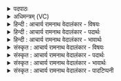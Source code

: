 <details><summary>पदपाठः</summary>

हि꣣न्वानः꣢। हे꣣तृ꣡भिः꣢। हि꣣तः꣢। आ। वा꣡जम्꣢꣯। वा꣣जी꣢। अ꣣क्रमीत्। सी꣡द꣢꣯न्तः। व꣣नु꣡षः꣢। य꣣था। ६५५।
</details>

<details><summary>अधिमन्त्रम् (VC)</summary>

- पवमानः सोमः
- कश्यपो मारीचः
- गायत्री
- षड्जः
</details>

<details><summary>हिन्दी : आचार्य रामनाथ वेदालंकार - विषयः</summary>

अगले मन्त्र में यह कहा गया है कि हृदय में धारण किया हुआ परमात्मारूप सोम क्या करता है।
</details>

<details><summary>हिन्दी : आचार्य रामनाथ वेदालंकार - पदार्थः</summary>

पदार्थान्वयभाषाः -  (हेतृभिः) प्रेरक गुरुजनों के द्वारा (हितः) शिष्य के आत्मा में स्थापित किया हुआ, (हिन्वानः) तृप्ति प्रदान करता हुआ, (वाजी) बलवान् परमात्मा-रूप सोम (वाजम्) अन्तःकरण में चल रहे देवासुरसंग्राम पर (आ अक्रमीत्) चारों ओर से आक्रमण कर देता है, (यथा) जैसे (सीदन्तः) प्रयाण करते हुए (वनुषः) हिंसक योद्धा लोग[शत्रुओं पर आक्रमण करते हैं।]॥२॥ इस मन्त्र में उपमालङ्कार है ॥२॥
</details>

<details><summary>हिन्दी : आचार्य रामनाथ वेदालंकार - भावार्थः</summary>

भावार्थभाषाः -  हृदय में धारण किया हुआ परमेश्वर आन्तरिक देवासुरसंग्राम में अपने उपासक को सदा विजय दिलाता है ॥२॥
</details>

<details><summary>संस्कृत : आचार्य रामनाथ वेदालंकार - विषयः</summary>

अथ हृदि धारितः परमात्मसोमः किं करोतीत्याह।
</details>

<details><summary>संस्कृत : आचार्य रामनाथ वेदालंकार - पदार्थः</summary>

पदार्थान्वयभाषाः -  (हेतृभिः) प्रेरकैः गुरुभिः।[हि गतौ वृद्धौ च,तृच्।] (हितः) शिष्यस्य आत्मनि स्थापितः।[निष्ठायां दधातेर्हिः।] (हिन्वानः) प्रीणयन्।[हिवि प्रीणनार्थः,आत्मनेपदं छान्दसम्।] (वाजी) बलवान् परमात्मसोमः (वाजम्) अन्तःकरणे प्रवृत्तं देवासुरसंग्रामम्।[वाज इति बलनामसु संग्रामनामसु च पठितम्। निघं० २।९,२।७।] (आ अक्रमीत्) आक्रामति। कथम्? (यथा) येन प्रकारेण (सीदन्तः) प्रयान्तः।[षदलृ विशरणगत्यवसादनेषु।] (वनुषः२) हिंसकाः योद्धारः।[वनुष्यतिर्हन्तिकर्मा। निघं० ५।२।८।]शत्रून् आक्रामन्ति तद्वत् ॥२॥ अत्रोपमालङ्कारः ॥२॥
</details>

<details><summary>संस्कृत : आचार्य रामनाथ वेदालंकार - भावार्थः</summary>

भावार्थभाषाः -  हृदि धृतः परमेश्वरो मानसे देवासुरसंग्रामे स्वोपासकं सदा विजयिनं कुरुते ॥२॥
</details>

<details><summary>संस्कृत : आचार्य रामनाथ वेदालंकार - पादटिप्पनी</summary>

टिप्पणी:   १. ऋ० ९।६४।२९,‘हे॒तृभि॑र्य॒त’ इति भेदः। २. वनुषः हन्तारो भटाः,सीदन्तः युद्धं प्रविशन्तः आक्रामन्ति तद्वत्—इति सा०। वनुषाः मनुष्याः उच्यन्ते। यथा,उपविशन्तो मनुष्या आसनमाक्रामन्ति तद्वत् द्रोणकलशं सोमः—इति वि०।
</details>